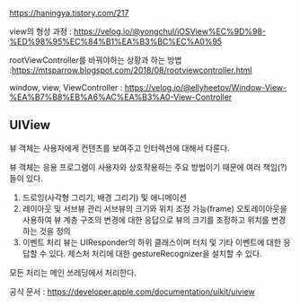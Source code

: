 https://haningya.tistory.com/217

view의 형성 과정 : https://velog.io/@yongchul/iOSView%EC%9D%98-%ED%98%95%EC%84%B1%EA%B3%BC%EC%A0%95

rootViewController를 바꿔야하는 상황과 하는 방법 :https://mtsparrow.blogspot.com/2018/08/rootviewcontroller.html

window, view, ViewController : https://velog.io/@ellyheetov/Window-View-%EA%B7%B8%EB%A6%AC%EA%B3%A0-View-Controller



## UIView

뷰 객체는 사용자에게 컨텐츠를 보여주고 인터렉션에 대해서 다룬다. 

뷰 객체는 응용 프로그램이 사용자와 상호작용하는 주요 방법이기 때문에 여러 책임(?)들이 있다. 

1. 드로잉(사각형 그리기, 배경 그리기) 및 애니메이션
2. 레이아웃 및 서브뷰 관리
   서브뷰의 크기와 위치 조정 가능(frame)
   오토레이아웃을 사용하여 뷰 계층 구조의 변경에 대한 응답으로 뷰의 크기를 조정하고 위치를 변경하는 것을 정의
3. 이벤트 처리 
   뷰는 UIResponder의 하위 클래스이며 터치 및 기타 이벤트에 대한 응답할 수 있다.
   제스처 처리에 대한 gestureRecognizer을 설치할 수 있다. 



모든 처리는 메인 쓰레딩에서 처리한다. 



공식 문서 : https://developer.apple.com/documentation/uikit/uiview